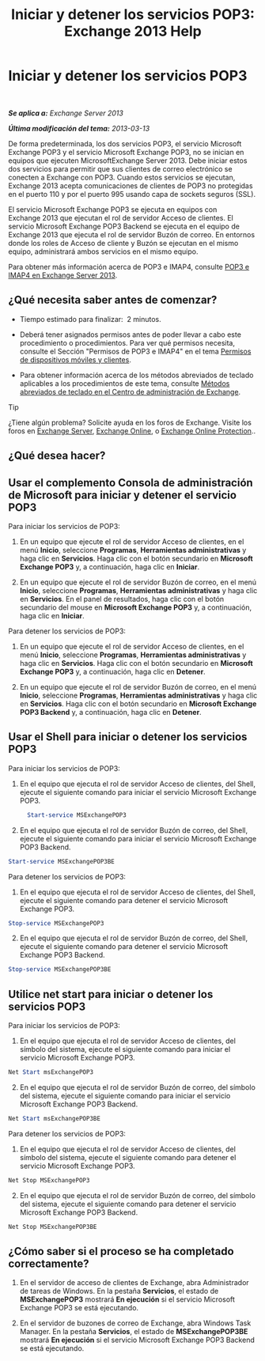 ﻿---
title: 'Iniciar y detener los servicios POP3: Exchange 2013 Help'
TOCTitle: Iniciar y detener los servicios POP3
ms:assetid: 3d543921-d8c9-4d4b-99a1-82446b585ceb
ms:mtpsurl: https://technet.microsoft.com/es-es/library/Aa997475(v=EXCHG.150)
ms:contentKeyID: 49895587
ms.date: 04/23/2018
mtps_version: v=EXCHG.150
ms.translationtype: HT
---

# Iniciar y detener los servicios POP3

 

_**Se aplica a:** Exchange Server 2013_

_**Última modificación del tema:** 2013-03-13_

De forma predeterminada, los dos servicios POP3, el servicio Microsoft Exchange POP3 y el servicio Microsoft Exchange POP3, no se inician en equipos que ejecuten MicrosoftExchange Server 2013. Debe iniciar estos dos servicios para permitir que sus clientes de correo electrónico se conecten a Exchange con POP3. Cuando estos servicios se ejecutan, Exchange 2013 acepta comunicaciones de clientes de POP3 no protegidas en el puerto 110 y por el puerto 995 usando capa de sockets seguros (SSL).

El servicio Microsoft Exchange POP3 se ejecuta en equipos con Exchange 2013 que ejecutan el rol de servidor Acceso de clientes. El servicio Microsoft Exchange POP3 Backend se ejecuta en el equipo de Exchange 2013 que ejecuta el rol de servidor Buzón de correo. En entornos donde los roles de Acceso de cliente y Buzón se ejecutan en el mismo equipo, administrará ambos servicios en el mismo equipo.

Para obtener más información acerca de POP3 e IMAP4, consulte [POP3 e IMAP4 en Exchange Server 2013](pop3-and-imap4-in-exchange-server-2013-exchange-2013-help.md).

## ¿Qué necesita saber antes de comenzar?

  - Tiempo estimado para finalizar:  2 minutos.

  - Deberá tener asignados permisos antes de poder llevar a cabo este procedimiento o procedimientos. Para ver qué permisos necesita, consulte el Sección "Permisos de POP3 e IMAP4" en el tema [Permisos de dispositivos móviles y clientes](clients-and-mobile-devices-permissions-exchange-2013-help.md).

  - Para obtener información acerca de los métodos abreviados de teclado aplicables a los procedimientos de este tema, consulte [Métodos abreviados de teclado en el Centro de administración de Exchange](keyboard-shortcuts-in-the-exchange-admin-center-exchange-online-protection-help.md).


> [!TIP]
> ¿Tiene algún problema? Solicite ayuda en los foros de Exchange. Visite los foros en <A href="https://go.microsoft.com/fwlink/p/?linkid=60612">Exchange Server</A>, <A href="https://go.microsoft.com/fwlink/p/?linkid=267542">Exchange Online</A>, o <A href="https://go.microsoft.com/fwlink/p/?linkid=285351">Exchange Online Protection</A>..



## ¿Qué desea hacer?

## Usar el complemento Consola de administración de Microsoft para iniciar y detener el servicio POP3

Para iniciar los servicios de POP3:

1.  En un equipo que ejecute el rol de servidor Acceso de clientes, en el menú **Inicio**, seleccione **Programas**, **Herramientas administrativas** y haga clic en **Servicios**. Haga clic con el botón secundario en **Microsoft Exchange POP3** y, a continuación, haga clic en **Iniciar**.

2.  En un equipo que ejecute el rol de servidor Buzón de correo, en el menú **Inicio**, seleccione **Programas**, **Herramientas administrativas** y haga clic en **Servicios**. En el panel de resultados, haga clic con el botón secundario del mouse en **Microsoft Exchange POP3** y, a continuación, haga clic en **Iniciar**.

Para detener los servicios de POP3:

1.  En un equipo que ejecute el rol de servidor Acceso de clientes, en el menú **Inicio**, seleccione **Programas**, **Herramientas administrativas** y haga clic en **Servicios**. Haga clic con el botón secundario en **Microsoft Exchange POP3** y, a continuación, haga clic en **Detener**.

2.  En un equipo que ejecute el rol de servidor Buzón de correo, en el menú **Inicio**, seleccione **Programas**, **Herramientas administrativas** y haga clic en **Servicios**. Haga clic con el botón secundario en **Microsoft Exchange POP3 Backend** y, a continuación, haga clic en **Detener**.

## Usar el Shell para iniciar o detener los servicios POP3

Para iniciar los servicios de POP3:

1.  En el equipo que ejecuta el rol de servidor Acceso de clientes, del Shell, ejecute el siguiente comando para iniciar el servicio Microsoft Exchange POP3.
    
    ```powershell
      Start-service MSExchangePOP3
    ```
    
2.  En el equipo que ejecuta el rol de servidor Buzón de correo, del Shell, ejecute el siguiente comando para iniciar el servicio Microsoft Exchange POP3 Backend.
    
```powershell
Start-service MSExchangePOP3BE
```

Para detener los servicios de POP3:

1.  En el equipo que ejecuta el rol de servidor Acceso de clientes, del Shell, ejecute el siguiente comando para detener el servicio Microsoft Exchange POP3.
    
```powershell
Stop-service MSExchangePOP3
```

2.  En el equipo que ejecuta el rol de servidor Buzón de correo, del Shell, ejecute el siguiente comando para detener el servicio Microsoft Exchange POP3 Backend.
    
```powershell
Stop-service MSExchangePOP3BE
```

## Utilice net start para iniciar o detener los servicios POP3

Para iniciar los servicios de POP3:

1.  En el equipo que ejecuta el rol de servidor Acceso de clientes, del símbolo del sistema, ejecute el siguiente comando para iniciar el servicio Microsoft Exchange POP3.
    
```powershell
Net Start msExchangePOP3
```

2.  En el equipo que ejecuta el rol de servidor Buzón de correo, del símbolo del sistema, ejecute el siguiente comando para iniciar el servicio Microsoft Exchange POP3 Backend.
    
```powershell
Net Start msExchangePOP3BE
```

Para detener los servicios de POP3:

1.  En el equipo que ejecuta el rol de servidor Acceso de clientes, del símbolo del sistema, ejecute el siguiente comando para detener el servicio Microsoft Exchange POP3.
    
```powershell
Net Stop MSExchangePOP3
```

2.  En el equipo que ejecuta el rol de servidor Buzón de correo, del símbolo del sistema, ejecute el siguiente comando para detener el servicio Microsoft Exchange POP3 Backend.
    
```powershell
Net Stop MSExchangePOP3BE
```

## ¿Cómo saber si el proceso se ha completado correctamente?

1.  En el servidor de acceso de clientes de Exchange, abra Administrador de tareas de Windows. En la pestaña **Servicios**, el estado de **MSExchangePOP3** mostrará **En ejecución** si el servicio Microsoft Exchange POP3 se está ejecutando.

2.  En el servidor de buzones de correo de Exchange, abra Windows Task Manager. En la pestaña **Servicios**, el estado de **MSExchangePOP3BE** mostrará **En ejecución** si el servicio Microsoft Exchange POP3 Backend se está ejecutando.

